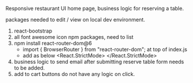 Responsive restaurant UI home page, business logic for reserving a table.

packages needed to edit / view on local dev environment.

1. react-bootstrap
2. all font awesome icon npm packages, need to list
3. npm install react-router-dom@6
    - import { BrowserRouter } from "react-router-dom"; at top of index.js
    - add <BroswerRouter> as below
             <React.StrictMode>
             <BrowserRouter>
             <App />
             </BrowserRouter>
            </React.StrictMode>
4. business logic to send email after submitting reserve table form needs to be added.
5. add to cart buttons do not have any logic on click.